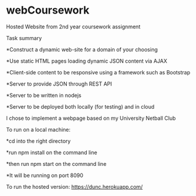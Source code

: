 # webCoursework
Hosted Website from 2nd year coursework assignment

Task summary

 *Construct a dynamic web-site for a domain of your choosing

 *Use static HTML pages loading dynamic JSON content via AJAX

 *Client-side content to be responsive using a framework such as Bootstrap

 *Server to provide JSON through REST API

 *Server to be written in nodejs

 *Server to be deployed both locally (for testing) and in cloud
 
I chose to implement a webpage based on my University Netball Club

To run on a local machine:

*cd into the right directory

*run npm install on the command line

*then run npm start on the command line

*It will be running on port 8090

To run the hosted version:
https://dunc.herokuapp.com/
